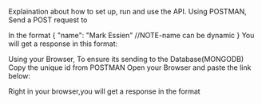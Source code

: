 Explaination about how to set up, run and use the API.
Using POSTMAN,
Send a POST request to 
<!-- "https://sechngx.onrender.com/api" -->

In the format
{
  "name": "Mark Essien" //NOTE-name can be dynamic
}
You will get a response in this format:
<!-- {
    "_id": "",    //a unique id will be passed here
    "name": "Mark Essien",
    "__v": 0
} -->

Using your Browser,
To ensure its sending to the Database(MONGODB)
Copy the unique id from POSTMAN
Open your Browser and paste the link below:
<!-- "https://sechngx.onrender.com/api/user_id" -->

Right in your browser,you will get a response in the format
<!-- {
    "_id": "",    //the same unique id will be found here
    "name": "Mark Essien",
    "__v": 0
} -->
